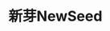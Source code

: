 ---
description: 创业界的八婆。
layout: post
results:
- primaryGenreName: News
  version: '1.1'
  formattedPrice: 免费
  genreIds:
  - '6009'
  - '6015'
  artworkUrl60: https://is5-ssl.mzstatic.com/image/thumb/Purple62/v4/ba/ec/4c/baec4c28-a7bf-dc9c-51ba-f1e5f4bc5f89/source/60x60bb.jpg
  minimumOsVersion: '8.0'
  appletvScreenshotUrls: &a []
  sellerName: Zero2IPO
  supportedDevices:
  - iPad2Wifi
  - iPad23G
  - iPhone4S
  - iPadThirdGen
  - iPadThirdGen4G
  - iPhone5
  - iPodTouchFifthGen
  - iPadFourthGen
  - iPadFourthGen4G
  - iPadMini
  - iPadMini4G
  - iPhone5c
  - iPhone5s
  - iPhone6
  - iPhone6Plus
  - iPodTouchSixthGen
  genres:
  - 新闻
  - 财务
  currentVersionReleaseDate: '2016-08-25T04:41:00Z'
  trackName: 新芽NewSeed
  isVppDeviceBasedLicensingEnabled: true
  description: 新芽NewSeed，正如其名字一样，我们专注于对新锐创业项目和新兴趋势的挖掘与报道；在嘈杂的创业大潮中，我们试图去更加清晰地解读创业背后的新浪潮。
  price: 0
  trackId: 1138714454
  releaseDate: '2016-08-25T04:41:00Z'
  advisories: *a
  screenshotUrls:
  - http://a5.mzstatic.com/us/r30/Purple22/v4/50/06/dd/5006dd64-8e22-a4b7-e5a9-3d7dbdeffdf1/screen696x696.jpeg
  - http://a5.mzstatic.com/us/r30/Purple42/v4/2f/7c/87/2f7c877b-47cd-56b6-5f0f-62f27c46aa8d/screen696x696.jpeg
  - http://a5.mzstatic.com/us/r30/Purple62/v4/d4/ad/4b/d4ad4b40-cbf0-3326-e930-0f824d2c0910/screen696x696.jpeg
  artistViewUrl: https://itunes.apple.com/cn/developer/zero2ipo-group/id494488592?uo=4
  primaryGenreId: 6009
  kind: software
  fileSizeBytes: '21213184'
  bundleId: cn.pedaily.newseed
  trackContentRating: 4+
  releaseNotes: 对部分样式进行修改，优化评论功能，对一些bug解决
  trackCensoredName: 新芽NewSeed
  contentAdvisoryRating: 4+
  isGameCenterEnabled: false
  artistName: Zero2IPO Group
  languageCodesISO2A:
  - EN
  - ZH
  features: *a
  wrapperType: software
  artworkUrl512: https://is5-ssl.mzstatic.com/image/thumb/Purple62/v4/ba/ec/4c/baec4c28-a7bf-dc9c-51ba-f1e5f4bc5f89/source/512x512bb.jpg
  artworkUrl100: https://is5-ssl.mzstatic.com/image/thumb/Purple62/v4/ba/ec/4c/baec4c28-a7bf-dc9c-51ba-f1e5f4bc5f89/source/100x100bb.jpg
  trackViewUrl: https://geo.itunes.apple.com/cn/app/xin-yanewseed/id1138714454?mt=8&uo=4
  artistId: 494488592
  currency: CNY
  ipadScreenshotUrls: *a
category: 新闻
tags: tag1
resultCount: 1
title: 新芽NewSeed

---
